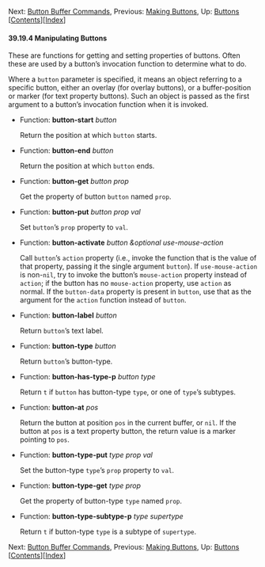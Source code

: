 <!-- This is the GNU Emacs Lisp Reference Manual
corresponding to Emacs version 27.2.

Copyright (C) 1990-1996, 1998-2021 Free Software Foundation,
Inc.

Permission is granted to copy, distribute and/or modify this document
under the terms of the GNU Free Documentation License, Version 1.3 or
any later version published by the Free Software Foundation; with the
Invariant Sections being "GNU General Public License," with the
Front-Cover Texts being "A GNU Manual," and with the Back-Cover
Texts as in (a) below.  A copy of the license is included in the
section entitled "GNU Free Documentation License."

(a) The FSF's Back-Cover Text is: "You have the freedom to copy and
modify this GNU manual.  Buying copies from the FSF supports it in
developing GNU and promoting software freedom." -->

<!-- Created by GNU Texinfo 6.7, http://www.gnu.org/software/texinfo/ -->

Next: [Button Buffer Commands](Button-Buffer-Commands.html), Previous: [Making Buttons](Making-Buttons.html), Up: [Buttons](Buttons.html)   \[[Contents](index.html#SEC_Contents "Table of contents")]\[[Index](Index.html "Index")]

#### 39.19.4 Manipulating Buttons

These are functions for getting and setting properties of buttons. Often these are used by a button’s invocation function to determine what to do.

Where a `button` parameter is specified, it means an object referring to a specific button, either an overlay (for overlay buttons), or a buffer-position or marker (for text property buttons). Such an object is passed as the first argument to a button’s invocation function when it is invoked.

*   Function: **button-start** *button*

    Return the position at which `button` starts.

<!---->

*   Function: **button-end** *button*

    Return the position at which `button` ends.

<!---->

*   Function: **button-get** *button prop*

    Get the property of button `button` named `prop`.

<!---->

*   Function: **button-put** *button prop val*

    Set `button`’s `prop` property to `val`.

<!---->

*   Function: **button-activate** *button \&optional use-mouse-action*

    Call `button`’s `action` property (i.e., invoke the function that is the value of that property, passing it the single argument `button`). If `use-mouse-action` is non-`nil`, try to invoke the button’s `mouse-action` property instead of `action`; if the button has no `mouse-action` property, use `action` as normal. If the `button-data` property is present in `button`, use that as the argument for the `action` function instead of `button`.

<!---->

*   Function: **button-label** *button*

    Return `button`’s text label.

<!---->

*   Function: **button-type** *button*

    Return `button`’s button-type.

<!---->

*   Function: **button-has-type-p** *button type*

    Return `t` if `button` has button-type `type`, or one of `type`’s subtypes.

<!---->

*   Function: **button-at** *pos*

    Return the button at position `pos` in the current buffer, or `nil`. If the button at `pos` is a text property button, the return value is a marker pointing to `pos`.

<!---->

*   Function: **button-type-put** *type prop val*

    Set the button-type `type`’s `prop` property to `val`.

<!---->

*   Function: **button-type-get** *type prop*

    Get the property of button-type `type` named `prop`.

<!---->

*   Function: **button-type-subtype-p** *type supertype*

    Return `t` if button-type `type` is a subtype of `supertype`.

Next: [Button Buffer Commands](Button-Buffer-Commands.html), Previous: [Making Buttons](Making-Buttons.html), Up: [Buttons](Buttons.html)   \[[Contents](index.html#SEC_Contents "Table of contents")]\[[Index](Index.html "Index")]
